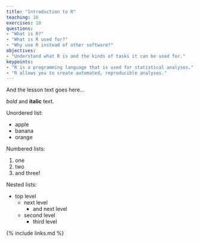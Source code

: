 ```yaml
---
title: "Introduction to R"
teaching: 10
exercises: 10
questions:
- "What is R?"
- "What is R used for?"
- "Why use R instead of other software?"
objectives:
- "Understand what R is and the kinds of tasks it can be used for."
keypoints:
- "R is a programming language that is used for statistical analyses."
- "R allows you to create automated, reproducible analyses."
---
```


And the lesson text goes here...

*bold* and **italic** text.

Unordered list:

- apple
- banana
- orange

Numbered lists:

1. one
1. two
1. and three!

Nested lists:

- top level
  - next level
    - and next level
  - second level
    - third level

{% include links.md %}
